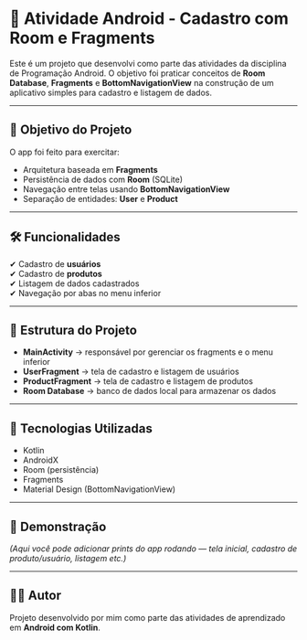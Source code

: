 # 📱 Atividade Android - Cadastro com Room e Fragments  

Este é um projeto que desenvolvi como parte das atividades da disciplina de Programação Android. O objetivo foi praticar conceitos de **Room Database**, **Fragments** e **BottomNavigationView** na construção de um aplicativo simples para cadastro e listagem de dados.  

---

## 🎯 Objetivo do Projeto  
O app foi feito para exercitar:  
- Arquitetura baseada em **Fragments**  
- Persistência de dados com **Room** (SQLite)  
- Navegação entre telas usando **BottomNavigationView**  
- Separação de entidades: **User** e **Product**  

---

## 🛠️ Funcionalidades  
✔ Cadastro de **usuários**  
✔ Cadastro de **produtos**  
✔ Listagem de dados cadastrados  
✔ Navegação por abas no menu inferior  

---

## 📂 Estrutura do Projeto  
- **MainActivity** → responsável por gerenciar os fragments e o menu inferior  
- **UserFragment** → tela de cadastro e listagem de usuários  
- **ProductFragment** → tela de cadastro e listagem de produtos  
- **Room Database** → banco de dados local para armazenar os dados  

---

## 🚀 Tecnologias Utilizadas  
- Kotlin  
- AndroidX  
- Room (persistência)  
- Fragments  
- Material Design (BottomNavigationView)  

---

## 📸 Demonstração  
*(Aqui você pode adicionar prints do app rodando — tela inicial, cadastro de produto/usuário, listagem etc.)*  

---

## 👨‍💻 Autor  
Projeto desenvolvido por mim como parte das atividades de aprendizado em **Android com Kotlin**.  
